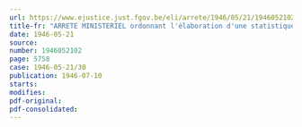 ```yaml
---
url: https://www.ejustice.just.fgov.be/eli/arrete/1946/05/21/1946052102/justel
title-fr: "ARRETE MINISTERIEL ordonnant l'élaboration d'une statistique mensuelle et d'une statistique annuelle de la production dans l'industrie de l'eau"
date: 1946-05-21
source:
number: 1946052102
page: 5758
case: 1946-05-21/30
publication: 1946-07-10
starts:
modifies:
pdf-original:
pdf-consolidated:
---
```


